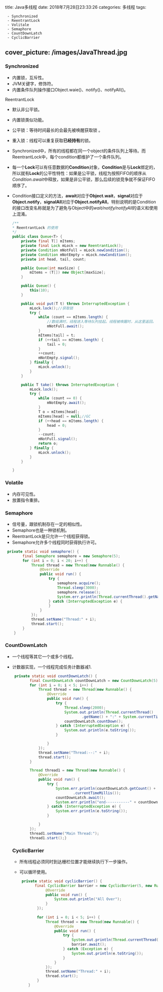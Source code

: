 title:  Java多线程
date: 2018年7月28日23:33:26
categories: 多线程
tags: 

	 - Synchronized
	 - ReentrantLock
	 - Volitale
	 - Semaphore
	 - CountDownLatch
	 - CyclicBarrier
cover_picture: /images/JavaThread.jpg
---

### Synchronized 

- 内置锁，互斥性。
- JVM关键字，修饰符。
- 内置条件队列操作接口Object.waie()、notify()、notifyAll()。

ReentrantLock

- 默认非公平锁。

- 内置锁类似功能。

- 公平锁：等待时间最长的会最先被唤醒获取锁 。

- 重入锁：线程可以重复获取**已经持有**的锁。

- Synchronized中，所有的线程都在同一个object的条件队列上等待。而ReentrantLock中，每个condition都维护了一个条件队列。

-  每一个**Lock**可以有任意数据的**Condition**对象，**Condition**是与**Lock**绑定的，所以就有**Lock**的公平性特性：如果是公平锁，线程为按照FIFO的顺序从*Condition.await*中释放，如果是非公平锁，那么后续的锁竞争就不保证FIFO顺序了。

- Condition接口定义的方法，**await**对应于**Object.wait**，**signal**对应于**Object.notify**，**signalAll**对应于**Object.notifyAll**。特别说明的是Condition的接口改变名称就是为了避免与Object中的*wait/notify/notifyAll*的语义和使用上混淆。

  ```java
  /**
  * ReentrantLock 的使用
  */
  public class Queue<T> {
      private final T[] mItems;
      private final Lock mLock = new ReentrantLock();
      private Condition mNotFull = mLock.newCondition();
      private Condition mNotEmpty = mLock.newCondition();
      private int head, tail, count;
  
      public Queue(int maxSize) {
          mItems = (T[]) new Object[maxSize];
      }
  
      public Queue() {
          this(10);
      }
  
      public void put(T t) throws InterruptedException {
          mLock.lock();//获取锁
          try {
              while (count == mItems.length) {
                  //数组满时，线程进入等待队列挂起。线程被唤醒时，从这里返回。
                  mNotFull.await();
              }
              mItems[tail] = t;
              if (++tail == mItems.length) {
                  tail = 0;
              }
              ++count;
              mNotEmpty.signal();
          } finally {
              mLock.unlock();
          }
      }
  
      public T take() throws InterruptedException {
          mLock.lock();
          try {
              while (count == 0) {
                  mNotEmpty.await();
              }
              T o = mItems[head];
              mItems[head] = null;//GC
              if (++head == mItems.length) {
                  head = 0;
              }
              --count;
              mNotFull.signal();
              return o;
          } finally {
              mLock.unlock();
          }
      }
  
  }
  ```

  

### Volatile

- 内存可见性。
- 放置指令重排。

### Semaphore 

- 信号量，跟锁机制存在一定的相似性。
- Semaphore也是一种锁机制。
- ReentrantLock是只允许一个线程获得锁。
- Semaphore允许多个线程同时获得执行许可。

```java
 private static void semaphore() {
        final Semaphore semaphore = new Semaphore(5);
        for (int i = 0; i < 20; i++) {
            Thread thread = new Thread(new Runnable() {
                @Override
                public void run() {
                    try {
                        semaphore.acquire();
                        Thread.sleep(3000);
                        semaphore.release();
                        System.err.println(Thread.currentThread().getName() + ":" + new Date());
                    } catch (InterruptedException e) {
                    }
                }
            });
            thread.setName("Thread:" + i);
            thread.start();
        }
    }
```

### CountDownLatch 

- 一个线程等其它一个或多个线程。

- 计数器实现，一个线程完成任务计数器减1.

  ```java
   private static void countDownLatch() {
          final CountDownLatch countDownLatch = new CountDownLatch(5);
          for (int i = 0; i < 5; i++) {
              Thread thread = new Thread(new Runnable() {
                  @Override
                  public void run() {
                      try {
                          Thread.sleep(2000);
                          System.out.println(Thread.currentThread()
                                  .getName() + ":" + System.currentTimeMillis());
                          countDownLatch.countDown();
                      } catch (InterruptedException e) {
                          System.out.println(e.toString());
                      }
  
                  }
              });
              thread.setName("Thread:--:" + i);
              thread.start();
          }
  
          Thread thread1 = new Thread(new Runnable() {
              @Override
              public void run() {
                  try {
                      System.err.println(countDownLatch.getCount() + "start---------" + System
                              .currentTimeMillis());
                      countDownLatch.await();
                      System.err.println("end-----------" + countDownLatch.getCount());
                  } catch (InterruptedException e) {
                      System.err.println(e.toString());
                  }
  
              }
          });
          thread1.setName("Main Thread:");
          thread1.start();}
  ```

  ### CyclicBarrier

  - 所有线程必须同时到达栅栏位置才能继续执行下一步操作。

  - 可以循环使用。

    ```java
     private static void cyclicBarrier() {
           final CyclicBarrier barrier = new CyclicBarrier(5, new Runnable() {
                @Override
                public void run() {
                    System.out.println("All Over");
                }
            });
            
            for (int i = 0; i < 5; i++) {
                Thread thread = new Thread(new Runnable() {
                    @Override
                    public void run() {
                        try {
                            System.out.println(Thread.currentThread().getName() + "over");
                            barrier.await();
                        } catch (Exception e) {
                            System.out.println(e.toString());
                        }
                    }
                });
                thread.setName("Thread:" + i);
                thread.start();
            }
        }
    
    ```